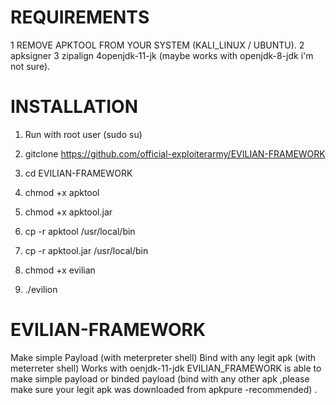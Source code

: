 # REQUIREMENTS
1 REMOVE APKTOOL FROM YOUR SYSTEM (KALI_LINUX / UBUNTU).
2 apksigner
3 zipalign
4openjdk-11-jk (maybe works with openjdk-8-jdk i'm not sure).

# INSTALLATION
1) Run with root user (sudo su)

2) gitclone https://github.com/official-exploiterarmy/EVILIAN-FRAMEWORK 

3) cd EVILIAN-FRAMEWORK  
4) chmod +x apktool 
5) chmod +x apktool.jar 
6) cp -r apktool /usr/local/bin
7) cp -r apktool.jar /usr/local/bin
8) chmod +x evilian
9) ./evilion




# EVILIAN-FRAMEWORK
Make simple Payload (with meterpreter shell)
Bind with any legit apk (with meterreter shell)
Works with oenjdk-11-jdk
EVILIAN_FRAMEWORK is able to make simple payload or binded payload (bind with any other apk ,please make sure your legit apk was downloaded from apkpure -recommended) .
